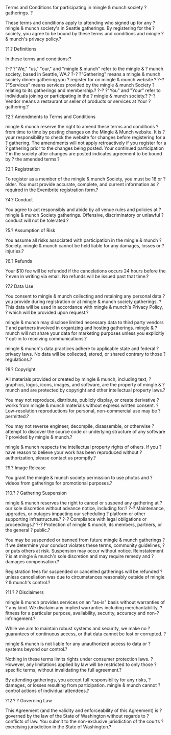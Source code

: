 Terms and Conditions for participating in mingle & munch society ?
gatherings. ?


These terms and conditions apply to attending who signed up for any ?
mingle & munch society's in Seattle gatherings. By registering for the ?
society, you agree to be bound by these terms and conditions and mingle ?
& munch's privacy policy.?

?1.?	Definitions

In these terms and conditions:?

?-?	?"We," "us," "our," and "mingle & munch" refer to the mingle & ?
munch society, based in Seattle, WA.?
?-?	?"Gathering" means a mingle & munch society dinner gathering you ?
register for on mingle & munch website.?
?-?	?"Services" means services provided by the mingle & munch Society ?
relating to its gatherings and membership.?
?-?	?"You" and "Your" refer to individuals joining or participating in the ?
mingle & munch society.?
?-?	Vendor means a restaurant or seller of products or services at Your ?
gathering.?

?2.?	Amendments to Terms and Conditions

mingle & munch reserve the right to amend these terms and conditions ?
from time to time by posting changes on the Mingle & Munch website. It is ?
your responsibility to check the website for changes before registering for a ?
gathering. The amendments will not apply retroactively if you register for a ?
gathering prior to the changes being posted. Your continued participation ?
in the society after changes are posted indicates agreement to be bound by ?
the amended terms.?

?3.?	Registration

To register as a member of the mingle & munch Society, you must be 18 or ?
older. You must provide accurate, complete, and current information as ?
required in the Eventbrite registration form.?

?4.?	Conduct

You agree to act responsibly and abide by all venue rules and policies at ?
mingle & munch Society gatherings. Offensive, discriminatory or unlawful ?
conduct will not be tolerated.?

?5.?	Assumption of Risk

You assume all risks associated with participation in the mingle & munch ?
Society. mingle & munch cannot be held liable for any damages, losses or ?
injuries.?

?6.?	Refunds

Your $10 fee will be refunded if the cancelations occurs 24 hours before the ?
even in writing via email. No refunds will be issued past that time.?

?7.?	Data Use

You consent to mingle & munch collecting and retaining any personal data ?
you provide during registration or at mingle & munch society gatherings. ?
This data will be used in accordance with mingle & munch's Privacy Policy, ?
which will be provided upon request.?

mingle & munch may disclose limited necessary data to third party vendors ?
and partners involved in organizing and hosting gatherings. mingle & ?
munch will not share your data for marketing purposes unless you explicitly ?
opt-in to receiving communications.?

mingle & munch's data practices adhere to applicable state and federal ?
privacy laws. No data will be collected, stored, or shared contrary to those ?
regulations.?

?8.?	Copyright

All materials provided or created by mingle & munch, including text, ?
graphics, logos, icons, images, and software, are the property of mingle & ?
munch and are protected by copyright and other intellectual property laws.?

You may not reproduce, distribute, publicly display, or create derivative ?
works from mingle & munch materials without express written consent. ?
Low-resolution reproductions for personal, non-commercial use may be ?
permitted.?

You may not reverse engineer, decompile, disassemble, or otherwise ?
attempt to discover the source code or underlying structure of any software ?
provided by mingle & munch.?

mingle & munch respects the intellectual property rights of others. If you ?
have reason to believe your work has been reproduced without ?
authorization, please contact us promptly.?

?9.?	Image Release

You grant the mingle & munch society permission to use photos and ?
videos from gatherings for promotional purposes.?

?10.?	? Gathering Suspension

mingle & munch reserves the right to cancel or suspend any gathering at ?
our sole discretion without advance notice, including for:?
?-?	Maintenance, upgrades, or outages impacting our scheduling ?
platform or other supporting infrastructure.?
?-?	Compliance with legal obligations or proceedings.?
?-?	Protection of mingle & munch, its members, partners, or the general ?
public.?

You may be suspended or banned from future mingle & munch gatherings ?
if we determine your conduct violates these terms, community guidelines, ?
or puts others at risk. Suspension may occur without notice. Reinstatement ?
is at mingle & munch's sole discretion and may require remedy and ?
damages compensation.?

Registration fees for suspended or cancelled gatherings will be refunded ?
unless cancellation was due to circumstances reasonably outside of mingle ?
& munch's control.?

?11.?	? Disclaimers

mingle & munch provides services on an "as-is" basis without warranties of ?
any kind. We disclaim any implied warranties including merchantability, ?
fitness for a particular purpose, availability, security, accuracy and non-?
infringement.?

While we aim to maintain robust systems and security, we make no ?
guarantees of continuous access, or that data cannot be lost or corrupted. ?

mingle & munch is not liable for any unauthorized access to data or ?
systems beyond our control.?

Nothing in these terms limits rights under consumer protection laws. ?
However, any limitations applied by law will be restricted to only those ?
specific terms, without invalidating the full agreement.?

By attending gatherings, you accept full responsibility for any risks, ?
damages, or losses resulting from participation. mingle & munch cannot ?
control actions of individual attendees.?

?12.?	? Governing Law

This Agreement (and the validity and enforceability of this Agreement) is ?
governed by the law of the State of Washington without regards to ?
conflicts of law. You submit to the non-exclusive jurisdiction of the courts ?
exercising jurisdiction in the State of Washington.?








